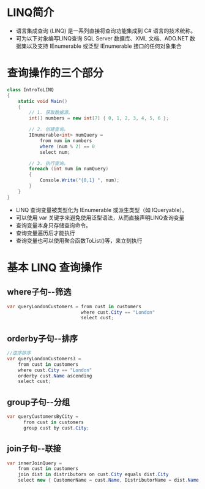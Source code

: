 # LINQ简介

* 语言集成查询 (LINQ) 是一系列直接将查询功能集成到 C# 语言的技术统称。
* 可为以下对象编写LINQ查询 SQL Server 数据库、XML 文档、ADO.NET 数据集以及支持 IEnumerable 或泛型 IEnumerable<T> 接口的任何对象集合

# 查询操作的三个部分

```csharp
class IntroToLINQ
{
    static void Main()
    {
        // 1. 获取数据源。
        int[] numbers = new int[7] { 0, 1, 2, 3, 4, 5, 6 };

        // 2. 创建查询。
        IEnumerable<int> numQuery =
            from num in numbers
            where (num % 2) == 0
            select num;

        // 3. 执行查询。
        foreach (int num in numQuery)
        {
            Console.Write("{0,1} ", num);
        }
    }
}
```

* LINQ 查询变量被类型化为 IEnumerable<T> 或派生类型（如 IQueryable<T>）。
* 可以使用 var 关键字来避免使用泛型语法，从而直接声明LINQ查询变量
* 查询变量本身只存储查询命令。
* 查询变量遍历后才能执行
* 查询变量也可以使用聚合函数ToList()等，来立刻执行

# 基本 LINQ 查询操作
## where子句--筛选

```csharp
var queryLondonCustomers = from cust in customers
                           where cust.City == "London"
                           select cust;
```

## orderby子句--排序

```csharp
//逆序排序
var queryLondonCustomers3 =
    from cust in customers
    where cust.City == "London"
    orderby cust.Name ascending
    select cust;
```

## group子句--分组

```csharp
var queryCustomersByCity =
      from cust in customers
      group cust by cust.City;
```

## join子句--联接

```csharp
var innerJoinQuery =
    from cust in customers
    join dist in distributors on cust.City equals dist.City
    select new { CustomerName = cust.Name, DistributorName = dist.Name };
```